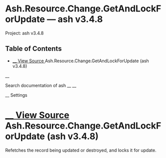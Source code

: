 # Ash.Resource.Change.GetAndLockForUpdate — ash v3.4.8

Project: ash v3.4.8

## Table of Contents

- [ __ View Source ](external_link) Ash.Resource.Change.GetAndLockForUpdate (ash v3.4.8)

__

Search documentation of ash __ __

__ Settings

#  [ __ View Source ](external_link) Ash.Resource.Change.GetAndLockForUpdate (ash v3.4.8)

Refetches the record being updated or destroyed, and locks it for update.
